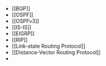 - [[BGP]]
- [[OSPF]]
- [[OSPFv3]]
- [[IS-IS]]
- [[EIGRP]]
- [[RIP]]
- [[Link-state Routing Protocol]]
- [[Distance-Vector Routing Protocol]]
- 

